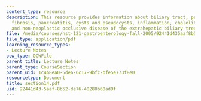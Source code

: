 ```yaml
---
content_type: resource
description: This resource provides information about biliary tract, pancreas, cystic
  fibrosis, pancreatitis, cysts and pseudocysts, inflammation, cholelithiasis, neoplasms,
  and non-neoplastic occlusive disease of the extrahepatic biliary tree.
file: /media/courses/hst-121-gastroenterology-fall-2005/92441d435aaf8b52de7640280b60ad9f_section14.pdf
file_type: application/pdf
learning_resource_types:
- Lecture Notes
ocw_type: OCWFile
parent_title: Lecture Notes
parent_type: CourseSection
parent_uid: 1c4b8ea0-5de6-6c17-9bfc-bfe5e773f8e0
resourcetype: Document
title: section14.pdf
uid: 92441d43-5aaf-8b52-de76-40280b60ad9f
---
```

